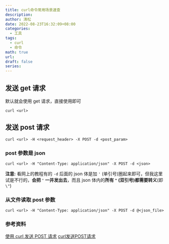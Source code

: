 ```yaml
---
title: curl命令常用场景速查
description: 
author: 清松
date: 2022-08-23T16:32:09+08:00
categories:
  - 工具
tags:
  - curl
  - 命令
math: true
url: 
draft: false
series:
---
```

## 发送 get 请求
默认就会使用 get 请求，直接使用即可
```
curl <url>
```
## 发送 post 请求
```
curl <url> -H <request_header> -X POST -d <post_param>
```
### post 参数是 json
```
curl <url> -H "Content-Type: application/json" -X POST -d <json>
```
**注意:** 看网上的教程有的 `-d` 后面的 json 体是加 `'` (单引号)圈起来即可，但我这里试是不行的，**会把 `'` 一并发出去**，而且 json 体内的**所有 `"` (双引号)都需要转义**(即 `\"`)
### 从文件读取 post 参数
```
curl <url> -H "Content-Type: application/json" -X POST -d @<json_file>
```
### 参考资料
[使用 curl 发送 POST 请求](https://www.cnblogs.com/Aoobruce/p/14804662.html)
[curl发送POST请求](https://www.jianshu.com/p/1f72b475d22d)
